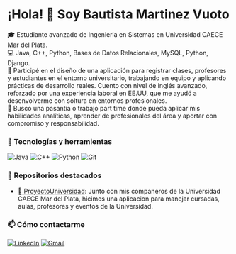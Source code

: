 # ¡Hola! 👋 Soy Bautista Martinez Vuoto

🎓 Estudiante avanzado de Ingenieria en Sistemas en Universidad CAECE Mar del Plata.<br>
💻 Java, C++, Python, Bases de Datos Relacionales, MySQL, Python, Django.<br>
📘 Participé en el diseño de una aplicación para registrar clases, profesores y estudiantes en el entorno universitario, trabajando en equipo y aplicando prácticas de desarrollo reales.
    Cuento con nivel de inglés avanzado, reforzado por una experiencia laboral en EE.UU, que me ayudó a desenvolverme con soltura en entornos profesionales.<br>
🚀 Busco una pasantía o trabajo part time donde pueda aplicar mis habilidades analíticas, aprender de profesionales del área y aportar con compromiso y responsabilidad.<br>

### 🧰 Tecnologías y herramientas
![Java](https://img.shields.io/badge/Java-ED8B00?style=for-the-badge&logo=java&logoColor=white)
![C++](https://img.shields.io/badge/C++-00599C?style=for-the-badge&logo=c%2b%2b&logoColor=white)
![Python](https://img.shields.io/badge/Python-3776AB?style=for-the-badge&logo=python&logoColor=white)
![Git](https://img.shields.io/badge/Git-F05032?style=for-the-badge&logo=git&logoColor=white)

### 📂 Repositorios destacados
- [📌 ProyectoUniversidad]([https://github.com/usuario/proyectoejemplo](https://github.com/notinia/TP_JAVA_2024.git)): Junto con mis companeros de la Universidad CAECE Mar del Plata, hicimos una aplicacion para manejar cursadas, aulas, profesores y eventos de la Universidad.

### 📫 Cómo contactarme
[![LinkedIn](https://img.shields.io/badge/LinkedIn-blue?style=for-the-badge&logo=linkedin&logoColor=white)](https://www.linkedin.com/in/bautista-martinez-vuoto-728730247/)
[![Gmail](https://img.shields.io/badge/Gmail-D14836?style=for-the-badge&logo=gmail&logoColor=white)](mailto:bautistamartinezvuoto@gmail.com)

